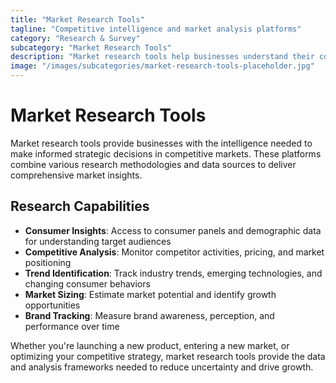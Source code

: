 ```yaml
---
title: "Market Research Tools"
tagline: "Competitive intelligence and market analysis platforms"
category: "Research & Survey"
subcategory: "Market Research Tools"
description: "Market research tools help businesses understand their competitive landscape, industry trends, and customer preferences through systematic data collection and analysis. These platforms provide access to consumer panels, industry reports, competitor monitoring, and trend analysis to inform strategic decisions. From startups validating product ideas to enterprises planning market expansion, these tools deliver the insights needed to minimize risk and maximize opportunity."
image: "/images/subcategories/market-research-tools-placeholder.jpg"
---
```


# Market Research Tools

Market research tools provide businesses with the intelligence needed to make informed strategic decisions in competitive markets. These platforms combine various research methodologies and data sources to deliver comprehensive market insights.

## Research Capabilities

- **Consumer Insights**: Access to consumer panels and demographic data for understanding target audiences
- **Competitive Analysis**: Monitor competitor activities, pricing, and market positioning
- **Trend Identification**: Track industry trends, emerging technologies, and changing consumer behaviors
- **Market Sizing**: Estimate market potential and identify growth opportunities
- **Brand Tracking**: Measure brand awareness, perception, and performance over time

Whether you're launching a new product, entering a new market, or optimizing your competitive strategy, market research tools provide the data and analysis frameworks needed to reduce uncertainty and drive growth.